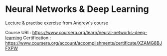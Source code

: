 # Neural Networks & Deep Learning
Lecture &amp; practise exercise from Andrew's course 

Course URL: https://www.coursera.org/learn/neural-networks-deep-learning
Certification : https://www.coursera.org/account/accomplishments/certificate/XZAMG8BJFXPW
